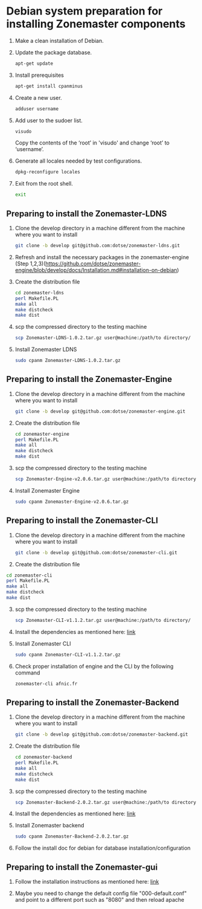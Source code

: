 # Debian system preparation for installing Zonemaster components

1. Make a clean installation of Debian.

2. Update the package database.

   ```sh
   apt-get update
   ```

3. Install prerequisites

   ```sh
   apt-get install cpanminus
   ```

4. Create a new user.

   ```sh
   adduser username
   ```

5. Add user to the sudoer list.

   ```sh
   visudo
   ```

   Copy the contents of the ‘root’ in 'visudo' and change ‘root’ to ‘username’.

6. Generate all locales needed by test configurations.

   ```sh
   dpkg-reconfigure locales
   ```

7. Exit from the root shell.

   ```sh
   exit
   ```


## Preparing to install the Zonemaster-LDNS

1. Clone the develop directory in a machine different from the machine where you
want to install

   ```sh
   git clone -b develop git@github.com:dotse/zonemaster-ldns.git
   ```

2. Refresh and install the necessary packages in the zonemaster-engine (Step
1,2,3)(https://github.com/dotse/zonemaster-engine/blob/develop/docs/Installation.md#installation-on-debian)

3. Create the distribution file

   ```sh
   cd zonemaster-ldns
   perl Makefile.PL
   make all 
   make distcheck
   make dist
   ```

5. scp the compressed directory to the testing machine

   ```sh
   scp Zonemaster-LDNS-1.0.2.tar.gz user@machine:/path/to directory/
   ```

6. Install Zonemaster LDNS

   ```sh
   sudo cpanm Zonemaster-LDNS-1.0.2.tar.gz
   ```


## Preparing to install the Zonemaster-Engine

1. Clone the develop directory in a machine different from the machine where you
want to install

   ```sh
   git clone -b develop git@github.com:dotse/zonemaster-engine.git
   ```

2. Create the distribution file

   ```sh
   cd zonemaster-engine
   perl Makefile.PL
   make all
   make distcheck
   make dist
   ```

3. scp the compressed directory to the testing machine 

   ```sh
   scp Zonemaster-Engine-v2.0.6.tar.gz user@machine:/path/to directory/
   ```

4. Install Zonemaster Engine 

   ```sh
   sudo cpanm Zonemaster-Engine-v2.0.6.tar.gz
   ```


## Preparing to install the Zonemaster-CLI

1. Clone the develop directory in a machine different from the machine where you
want to install

   ```sh
   git clone -b develop git@github.com:dotse/zonemaster-cli.git
   ```

2.  Create the distribution file

   ```sh
   cd zonemaster-cli
   perl Makefile.PL
   make all
   make distcheck
   make dist
   ```

3. scp the compressed directory to the testing machine

   ```sh
   scp Zonemaster-CLI-v1.1.2.tar.gz user@machine:/path/to directory/
   ```

4. Install the dependencies as mentioned here: 
[link](https://github.com/dotse/zonemaster-cli/blob/develop/docs/Installation.md#2-debian)


5. Install Zonemaster CLI

   ```sh
   sudo cpanm Zonemaster-CLI-v1.1.2.tar.gz
   ```
6. Check proper installation of engine and the CLI by the following command 
   
   ```sh
   zonemaster-cli afnic.fr
   ```


## Preparing to install the Zonemaster-Backend

1. Clone the develop directory in a machine different from the machine where you
want to install

   ```sh
   git clone -b develop git@github.com:dotse/zonemaster-backend.git
   ```

2. Create the distribution file

   ```sh
   cd zonemaster-backend
   perl Makefile.PL
   make all
   make distcheck
   make dist
   ```

3. scp the compressed directory to the testing machine

   ```sh
   scp Zonemaster-Backend-2.0.2.tar.gz user@machine:/path/to directory/
   ```

4. Install the dependencies as mentioned here:
[link](https://github.com/dotse/zonemaster-backend/blob/develop/docs/Installation.md#4-installation-on-debian)

5. Install Zonemaster backend

   ```sh
   sudo cpanm Zonemaster-Backend-2.0.2.tar.gz
   ```

6. Follow the install doc for debian for database installation/configuration 


## Preparing to install the Zonemaster-gui

1. Follow the installation instructions as mentioned here:
[link](https://github.com/zonemaster/zonemaster-gui/blob/master/docs/Installation.md#2-debian)

2. Maybe you need to change the default config file "000-default.conf" and point
to a different port such as "8080" and then reload apache


